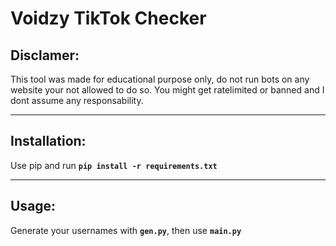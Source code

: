 Voidzy TikTok Checker
=================

Disclamer:
------
This tool was made for educational purpose only, do not run bots on any website your not allowed to do so.
You might get ratelimited or banned and I dont assume any responsability.
_____
Installation:
------
Use pip and run **`pip install -r requirements.txt`**
______
Usage:
------
Generate your usernames with **`gen.py`**, then use **`main.py`**
